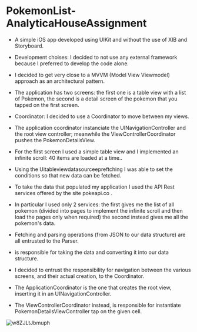# PokemonList-AnalyticaHouseAssignment




- A simple iOS app developed using UIKit and without the use of XIB and Storyboard.

- Development choises: I decided to not use any external framework because I preferred to develop the code alone.

- I decided to get very close to a MVVM (Model View Viewmodel) approach as an architectural pattern. 

- The application has two screens: the first one is a table view with a list of Pokemon, the second is a detail screen of the pokemon that you tapped on the first screen.

- Coordinator: I decided to use a Coordinator to move between my views.

- The application coordinator instanciate the UINavigationController and the root view controller; meanwhile the ViewControllerCoordinator pushes the PokemonDetailsView.

- For the first screen I used a simple table view and I implemented an infinite scroll: 40 items are loaded at a time.. 

- Using the Uitableviewdatasourceepreftching I was able to set the conditions so that new data can be fetched. 

- To take the data that populated my application I used the API Rest services offered by the site pokeapi.co . 

- In particular I used only 2 services: the first gives me the list of all pokemon (divided into pages to implement the infinite scroll and then load the pages only when required) the second instead gives me all the pokemon's data.

- Fetching and parsing operations (from JSON to our data structure) are all entrusted to the Parser.

-  is responsible for taking the data and converting it into our data structure.
 
- I decided to entrust the responsibility for navigation between the various screens, and their actual creation, to the Coordinator.

- The ApplicationCoordinator is the one that creates the root view, inserting it in an UINavigationController. 

- The ViewControllerCoordinator instead, is responsible for instantiate PokemonDetailsViewController tap on the given cell.



![w8ZJLtJbmuph](https://user-images.githubusercontent.com/91742636/227455543-10c68691-ee44-4d72-a342-72e4cc7ead67.gif)



